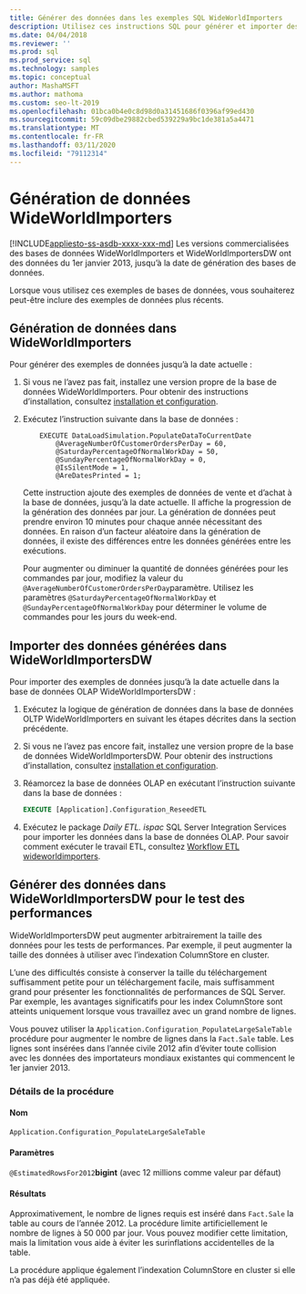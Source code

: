 ```yaml
---
title: Générer des données dans les exemples SQL WideWorldImporters
description: Utilisez ces instructions SQL pour générer et importer des exemples de données jusqu’à la date actuelle pour les exemples de bases de données WideWorldImporters.
ms.date: 04/04/2018
ms.reviewer: ''
ms.prod: sql
ms.prod_service: sql
ms.technology: samples
ms.topic: conceptual
author: MashaMSFT
ms.author: mathoma
ms.custom: seo-lt-2019
ms.openlocfilehash: 01bca0b4e0c8d98d0a31451686f0396af99ed430
ms.sourcegitcommit: 59c09dbe29882cbed539229a9bc1de381a5a4471
ms.translationtype: MT
ms.contentlocale: fr-FR
ms.lasthandoff: 03/11/2020
ms.locfileid: "79112314"
---
```

# <a name="wideworldimporters-data-generation"></a>Génération de données WideWorldImporters
[!INCLUDE[appliesto-ss-asdb-xxxx-xxx-md](../includes/appliesto-ss-asdb-xxxx-xxx-md.md)]
Les versions commercialisées des bases de données WideWorldImporters et WideWorldImportersDW ont des données du 1er janvier 2013, jusqu’à la date de génération des bases de données.

Lorsque vous utilisez ces exemples de bases de données, vous souhaiterez peut-être inclure des exemples de données plus récents.

## <a name="data-generation-in-wideworldimporters"></a>Génération de données dans WideWorldImporters

Pour générer des exemples de données jusqu’à la date actuelle :

1. Si vous ne l’avez pas fait, installez une version propre de la base de données WideWorldImporters. Pour obtenir des instructions d’installation, consultez [installation et configuration](wide-world-importers-oltp-install-configure.md).
2. Exécutez l’instruction suivante dans la base de données :

    ```
        EXECUTE DataLoadSimulation.PopulateDataToCurrentDate
            @AverageNumberOfCustomerOrdersPerDay = 60,
            @SaturdayPercentageOfNormalWorkDay = 50,
            @SundayPercentageOfNormalWorkDay = 0,
            @IsSilentMode = 1,
            @AreDatesPrinted = 1;
    ```

    Cette instruction ajoute des exemples de données de vente et d’achat à la base de données, jusqu’à la date actuelle. Il affiche la progression de la génération des données par jour. La génération de données peut prendre environ 10 minutes pour chaque année nécessitant des données. En raison d’un facteur aléatoire dans la génération de données, il existe des différences entre les données générées entre les exécutions.

    Pour augmenter ou diminuer la quantité de données générées pour les commandes par jour, modifiez la valeur du `@AverageNumberOfCustomerOrdersPerDay`paramètre. Utilisez les paramètres `@SaturdayPercentageOfNormalWorkDay` et `@SundayPercentageOfNormalWorkDay` pour déterminer le volume de commandes pour les jours du week-end.

## <a name="import-generated-data-in-wideworldimportersdw"></a>Importer des données générées dans WideWorldImportersDW

Pour importer des exemples de données jusqu’à la date actuelle dans la base de données OLAP WideWorldImportersDW :

1. Exécutez la logique de génération de données dans la base de données OLTP WideWorldImporters en suivant les étapes décrites dans la section précédente.
2. Si vous ne l’avez pas encore fait, installez une version propre de la base de données WideWorldImportersDW. Pour obtenir des instructions d’installation, consultez [installation et configuration](wide-world-importers-oltp-install-configure.md).
3. Réamorcez la base de données OLAP en exécutant l’instruction suivante dans la base de données :

    ```sql
    EXECUTE [Application].Configuration_ReseedETL
    ```

4. Exécutez le package *Daily ETL. ispac* SQL Server Integration Services pour importer les données dans la base de données OLAP. Pour savoir comment exécuter le travail ETL, consultez [Workflow ETL wideworldimporters](wide-world-importers-perform-etl.md).

## <a name="generate-data-in-wideworldimportersdw-for-performance-testing"></a>Générer des données dans WideWorldImportersDW pour le test des performances

WideWorldImportersDW peut augmenter arbitrairement la taille des données pour les tests de performances. Par exemple, il peut augmenter la taille des données à utiliser avec l’indexation ColumnStore en cluster.

L’une des difficultés consiste à conserver la taille du téléchargement suffisamment petite pour un téléchargement facile, mais suffisamment grand pour présenter les fonctionnalités de performances de SQL Server. Par exemple, les avantages significatifs pour les index ColumnStore sont atteints uniquement lorsque vous travaillez avec un grand nombre de lignes. 

Vous pouvez utiliser la `Application.Configuration_PopulateLargeSaleTable` procédure pour augmenter le nombre de lignes dans la `Fact.Sale` table. Les lignes sont insérées dans l’année civile 2012 afin d’éviter toute collision avec les données des importateurs mondiaux existantes qui commencent le 1er janvier 2013.

### <a name="procedure-details"></a>Détails de la procédure

#### <a name="name"></a>Nom

    Application.Configuration_PopulateLargeSaleTable

#### <a name="parameters"></a>Paramètres

  `@EstimatedRowsFor2012`**bigint** (avec 12 millions comme valeur par défaut)

#### <a name="result"></a>Résultats

Approximativement, le nombre de lignes requis est inséré dans `Fact.Sale` la table au cours de l’année 2012. La procédure limite artificiellement le nombre de lignes à 50 000 par jour. Vous pouvez modifier cette limitation, mais la limitation vous aide à éviter les surinflations accidentelles de la table.

La procédure applique également l’indexation ColumnStore en cluster si elle n’a pas déjà été appliquée.
